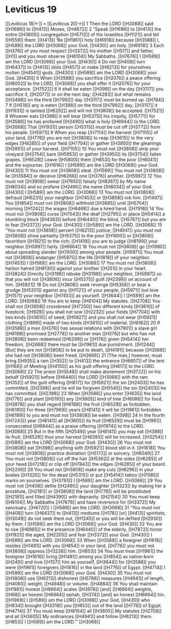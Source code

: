 # Leviticus 19
[[Leviticus 18|←]] • [[Leviticus 20|→]]
1 Then the LORD [[H3068]] said [[H1696]] to [[H413]] Moses, [[H4872]] 
2 “Speak [[H1696]] to [[H413]] the entire [[H3605]] congregation [[H5712]] of the Israelites [[H1121]] and tell [[H559]] them: [[H413]] ‘Be [[H1961]] holy [[H6918]] because [[H3588]] I, [[H589]] the LORD [[H3068]] your God, [[H430]] am holy. [[H6918]] 
3 Each [[H376]] of you must respect [[H3372]] his mother [[H517]] and father, [[H1]] and you must observe [[H8104]] My Sabbaths. [[H7676]] I [[H589]] am the LORD [[H3068]] your God. [[H430]] 
4 Do not [[H408]] turn [[H6437]] to [[H413]] idols [[H457]] or make [[H6213]] for yourselves  molten [[H4541]] gods. [[H430]] I [[H589]] am the LORD [[H3068]] your God. [[H430]] 
5 When [[H3588]] you sacrifice [[H2076]] a peace offering [[H8002]] to the LORD, [[H3068]] you shall offer it [[H2076]] for your acceptance. [[H7522]] 
6 It shall be eaten [[H398]] on the day [[H3117]] you sacrifice it, [[H2077]] or on the next day; [[H4283]] but what remains [[H3498]] on the third [[H7992]] day [[H3117]] must be burned up. [[H784]] 
7 If [[H518]] any is eaten [[H398]] on the third [[H7992]] day, [[H3117]] it [[H1931]] is tainted [[H6292]] and will not [[H3808]] be accepted. [[H7521]] 
8 Whoever eats [[H398]] it will bear [[H5375]] his iniquity, [[H5771]] for [[H3588]] he has profaned [[H2490]] what is holy [[H6944]] to the LORD. [[H3068]] That [[H1931]] person [[H5315]] must be cut off [[H3772]] from his people. [[H5971]] 
9 When you reap [[H7114]] the harvest [[H7105]] of your land, [[H776]] you are not [[H3808]] to reap [[H3615]] to the very edges [[H6285]] of your field [[H7704]] or gather [[H3950]] the gleanings [[H3951]] of your harvest. [[H7105]] 
10 You must not [[H3808]] strip your vineyard [[H3754]] bare [[H5953]] or gather [[H3950]] its [[H3754]] fallen grapes. [[H6528]] Leave [[H5800]] them [[H853]] for the poor [[H6041]] and the sojourner. [[H1616]] I [[H589]] am the LORD [[H3069]] your God. [[H430]] 
11 You must not [[H3808]] steal. [[H1589]] You must not [[H3808]] lie [[H3584]] or deceive [[H8266]] one [[H376]] another. [[H5997]] 
12 You must not [[H3808]] swear [[H7650]] falsely [[H8267]] by My name [[H8034]] and so profane [[H2490]] the name [[H8034]] of your God. [[H430]] I [[H589]] am the LORD. [[H3068]] 
13 You must not [[H3808]] defraud [[H6231]] your neighbor [[H7453]] or [[H3808]] rob him. [[H1497]] You [[H854]] must not [[H3808]] withhold [[H3885]] until [[H5704]] morning [[H1242]] the wages [[H6468]] due a hired hand. [[H7916]] 
14 You must not [[H3808]] curse [[H7043]] the deaf [[H2795]] or place [[H5414]] a stumbling block [[H4383]] before [[H6440]] the blind, [[H5787]] but you are to fear [[H3372]] your God. [[H430]] I [[H589]] am the LORD. [[H3068]] 
15 “You must not [[H3808]] pervert [[H6213]] justice; [[H4941]] you must not [[H3808]] show partiality [[H5375]] to the poor [[H1800]] or [[H3808]] favoritism [[H1921]] to the rich; [[H1419]] you are to judge [[H8199]] your neighbor [[H5997]] fairly. [[H6664]] 
16 You must not [[H3808]] go [[H1980]] about spreading slander [[H7400]] among your people. [[H5971]] You must not [[H3808]] endanger [[H5975]] the life [[H1818]] of your neighbor. [[H7453]] I [[H589]] am the LORD. [[H3068]] 
17 You must not [[H3808]] harbor hatred [[H8130]] against your brother [[H251]] in your heart. [[H3824]] Directly [[H3198]] rebuke [[H3198]] your neighbor, [[H5997]] so that you will not [[H3808]] incur [[H5375]] guilt [[H2399]] on account of him. [[H5921]] 
18 Do not [[H3808]] seek revenge [[H5358]] or bear a grudge [[H5201]] against any [[H1121]] of your people, [[H5971]] but love [[H157]] your neighbor [[H7453]] as yourself. [[H3644]] I [[H589]] am the LORD. [[H3068]] 
19 You are to keep [[H8104]] My statutes. [[H2708]] You shall not [[H3808]] crossbreed [[H7250]] two different kinds [[H3610]] of livestock; [[H929]] you shall not sow [[H2232]] your fields [[H7704]] with two kinds [[H3610]] of seed; [[H5927]] and you shall not wear [[H5921]] clothing [[H899]] made of two kinds [[H3610]] of material. [[H8162]] 
20 If [[H3588]] a man [[H376]] has sexual relations with [[H7901]] a slave girl [[H8198]] promised [[H2778]] to another man [[H376]] but who has not [[H3808]] been redeemed [[H6299]] or [[H176]] given [[H5414]] her freedom, [[H2668]] there must be [[H1961]] due punishment. [[H1244]] [But] they are not [[H3808]] to be put to death, [[H4191]] because [[H3588]] she had not [[H3808]] been freed. [[H2666]] 
21 [The man,] however, must bring [[H935]] a ram [[H352]] to [[H413]] the entrance [[H6607]] of the tent [[H168]] of Meeting [[H4150]] as his guilt offering [[H817]] to the LORD. [[H3068]] 
22 The priest [[H3548]] shall make atonement [[H3722]] on his behalf [[H5921]] before [[H6440]] the LORD [[H3068]] with the ram [[H352]] of the guilt offering [[H817]] for [[H5921]] the sin [[H2403]] he has committed, [[H2398]] and he will be forgiven [[H5545]] the sin [[H2403]] he has committed. [[H2398]] 
23 When [[H3588]] you enter [[H935]] the land [[H776]] and plant [[H5193]] any [[H3605]] kind of tree [[H6086]] for food, [[H3978]] you shall regard [[H6188]] the fruit [[H6529]] as forbidden. [[H6190]] For three [[H7969]] years [[H8141]] it will be [[H1961]] forbidden [[H6189]] to you  and must not [[H3808]] be eaten. [[H398]] 
24 In the fourth [[H7243]] year [[H8141]] all [[H3605]] its fruit [[H6529]] must be [[H1961]] consecrated [[H6944]] as a praise offering [[H1974]] to the LORD. [[H3068]] 
25 But in the fifth [[H2549]] year [[H8141]] you may eat [[H398]] its fruit; [[H6529]] thus your  harvest [[H8393]] will be increased. [[H3254]] I [[H589]] am the LORD [[H3068]] your God. [[H430]] 
26 You must not [[H3808]] eat [[H398]] anything with [[H5921]] blood still in it. [[H1818]] You must not [[H3808]] practice divination [[H5172]] or sorcery. [[H6049]] 
27 You must not [[H3808]] cut off the hair [[H5362]] at the sides [[H6285]] of your head [[H7218]] or clip off [[H7843]] the edges [[H6285]] of your beard. [[H2206]] 
28 You must not [[H3808]] make any cuts [[H8296]] in your bodies [[H1320]] for the dead [[H5315]] or put [[H5414]] tattoo [[H7085]] marks on yourselves. [[H3793]] I [[H589]] am the LORD. [[H3068]] 
29 You must not [[H408]] defile [[H2490]] your daughter [[H1323]] by making her a prostitute, [[H2181]] or [[H3808]] the land [[H776]] will be prostituted [[H2181]] and filled [[H4390]] with depravity. [[H2154]] 
30 You must keep [[H8104]] My Sabbaths [[H7676]] and have reverence for [[H3372]] My sanctuary. [[H4720]] I [[H589]] am the LORD. [[H3068]] 
31 “You must not [[H408]] turn [[H6437]] to [[H413]] mediums [[H178]] [or] [[H413]] spiritists; [[H3049]] do not seek them out, [[H1245]] or you will be defiled [[H2930]] by them.  I [[H589]] am the LORD [[H3068]] your God. [[H430]] 
32 You are to rise [[H6965]] in the presence [[H6440]] of the elderly, [[H7872]] honor [[H1921]] the aged, [[H2205]] and fear [[H3372]] your God. [[H430]] I [[H589]] am the LORD. [[H3068]] 
33 When [[H3588]] a foreigner [[H1616]] resides [[H1481]] with you [[H854]] in your land, [[H776]] you must not [[H3808]] oppress [[H3238]] him. [[H853]] 
34 You must treat [[H1961]] the foreigner [[H1616]] living [[H1481]] among you [[H854]] as native-born [[H249]] and love [[H157]] him  as yourself, [[H3644]] for [[H3588]] you were [[H1961]] foreigners [[H1616]] in the land [[H776]] of Egypt. [[H4714]] I [[H589]] am the LORD [[H3068]] your God. [[H430]] 
35 You must not [[H3808]] use [[H6213]] dishonest [[H5766]] measures [[H4941]] of length, [[H4060]] weight, [[H4948]] or volume. [[H4884]] 
36 You shall maintain [[H1961]] honest [[H6664]] scales [[H3976]] [and] [[H6664]] weights, [[H68]] an honest [[H6664]] ephah, [[H374]] [and] an honest [[H6664]] hin. [[H1969]] I [[H589]] am the LORD [[H3068]] your God, [[H430]] who [[H834]] brought [[H3318]] you [[H853]] out of the land [[H776]] of Egypt. [[H4714]] 
37 You must keep [[H8104]] all [[H3605]] My statutes [[H2708]] and all [[H3605]] My ordinances [[H4941]] and follow [[H6213]] them. [[H853]] I [[H589]] am the LORD.’” [[H3068]] 
